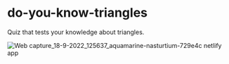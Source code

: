 # do-you-know-triangles

Quiz that tests your knowledge about triangles.

![Web capture_18-9-2022_125637_aquamarine-nasturtium-729e4c netlify app](https://user-images.githubusercontent.com/44115421/190890770-52b98f2f-d17b-4f88-87ec-17f1bcf91213.jpeg)
